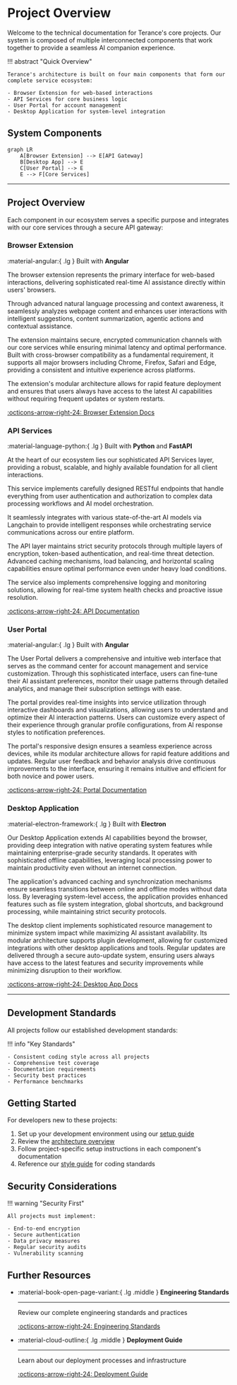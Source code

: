 # Project Overview

Welcome to the technical documentation for Terance's core projects. Our system is composed of multiple interconnected components that work together to provide a seamless AI companion experience.

!!! abstract "Quick Overview"

    Terance's architecture is built on four main components that form our complete service ecosystem:
    
    - Browser Extension for web-based interactions
    - API Services for core business logic
    - User Portal for account management
    - Desktop Application for system-level integration

## System Components


```mermaid
graph LR
    A[Browser Extension] --> E[API Gateway]
    B[Desktop App] --> E
    C[User Portal] --> E
    E --> F[Core Services]
```

---

## Project Overview

Each component in our ecosystem serves a specific purpose and integrates with our core services through a secure API gateway:

### Browser Extension
:material-angular:{ .lg } Built with **Angular**

The browser extension represents the primary interface for web-based interactions, delivering sophisticated real-time AI assistance directly within users' browsers.

Through advanced natural language processing and context awareness, it seamlessly analyzes webpage content and enhances user interactions with intelligent suggestions, content summarization, agentic actions and contextual assistance. 

The extension maintains secure, encrypted communication channels with our core services while ensuring minimal latency and optimal performance. Built with cross-browser compatibility as a fundamental requirement, it supports all major browsers including Chrome, Firefox, Safari and Edge, providing a consistent and intuitive experience across platforms. 

The extension's modular architecture allows for rapid feature deployment and ensures that users always have access to the latest AI capabilities without requiring frequent updates or system restarts.

[:octicons-arrow-right-24: Browser Extension Docs](./browser-extension/index.md)

### API Services
:material-language-python:{ .lg } Built with **Python** and **FastAPI**

At the heart of our ecosystem lies our sophisticated API Services layer, providing a robust, scalable, and highly available foundation for all client interactions. 

This service implements carefully designed RESTful endpoints that handle everything from user authentication and authorization to complex data processing workflows and AI model orchestration. 

It seamlessly integrates with various state-of-the-art AI models via Langchain to provide intelligent responses while orchestrating service communications across our entire platform. 

The API layer maintains strict security protocols through multiple layers of encryption, token-based authentication, and real-time threat detection. Advanced caching mechanisms, load balancing, and horizontal scaling capabilities ensure optimal performance even under heavy load conditions. 

The service also implements comprehensive logging and monitoring solutions, allowing for real-time system health checks and proactive issue resolution.

[:octicons-arrow-right-24: API Documentation](./api-app/index.md)

### User Portal
:material-angular:{ .lg } Built with **Angular**

The User Portal delivers a comprehensive and intuitive web interface that serves as the command center for account management and service customization. Through this sophisticated interface, users can fine-tune their AI assistant preferences, monitor their usage patterns through detailed analytics, and manage their subscription settings with ease. 

The portal provides real-time insights into service utilization through interactive dashboards and visualizations, allowing users to understand and optimize their AI interaction patterns. Users can customize every aspect of their experience through granular profile configurations, from AI response styles to notification preferences. 

The portal's responsive design ensures a seamless experience across devices, while its modular architecture allows for rapid feature additions and updates. Regular user feedback and behavior analysis drive continuous improvements to the interface, ensuring it remains intuitive and efficient for both novice and power users.

[:octicons-arrow-right-24: Portal Documentation](./user-portal/index.md)

### Desktop Application
:material-electron-framework:{ .lg } Built with **Electron**

Our Desktop Application extends AI capabilities beyond the browser, providing deep integration with native operating system features while maintaining enterprise-grade security standards. It operates with sophisticated offline capabilities, leveraging local processing power to maintain productivity even without an internet connection. 

The application's advanced caching and synchronization mechanisms ensure seamless transitions between online and offline modes without data loss. By leveraging system-level access, the application provides enhanced features such as file system integration, global shortcuts, and background processing, while maintaining strict security protocols. 

The desktop client implements sophisticated resource management to minimize system impact while maximizing AI assistant availability. Its modular architecture supports plugin development, allowing for customized integrations with other desktop applications and tools. Regular updates are delivered through a secure auto-update system, ensuring users always have access to the latest features and security improvements while minimizing disruption to their workflow.

[:octicons-arrow-right-24: Desktop App Docs](./desktop-app/index.md)

---

## Development Standards

All projects follow our established development standards:

!!! info "Key Standards"

    - Consistent coding style across all projects
    - Comprehensive test coverage
    - Documentation requirements
    - Security best practices
    - Performance benchmarks

## Getting Started

For developers new to these projects:

1. Set up your development environment using our [setup guide](../engineering/dev-setup.md)
2. Review the [architecture overview](../architecture/overview.md)
3. Follow project-specific setup instructions in each component's documentation
4. Reference our [style guide](../engineering/styleguide/index.md) for coding standards

## Security Considerations

!!! warning "Security First"

    All projects must implement:
    
    - End-to-end encryption
    - Secure authentication
    - Data privacy measures
    - Regular security audits
    - Vulnerability scanning

## Further Resources

<div class="grid cards" markdown>

-   :material-book-open-page-variant:{ .lg .middle } __Engineering Standards__

    ---

    Review our complete engineering standards and practices

    [:octicons-arrow-right-24: Engineering Standards](../engineering/index.md)

-   :material-cloud-outline:{ .lg .middle } __Deployment Guide__

    ---

    Learn about our deployment processes and infrastructure

    [:octicons-arrow-right-24: Deployment Guide](../deployment/index.md)

</div>